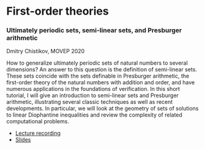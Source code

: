 # First-order theories

### Ultimately periodic sets, semi-linear sets, and Presburger arithmetic

Dmitry Chistikov, MOVEP 2020

How to generalize ultimately periodic sets of natural numbers to several dimensions? An answer to this question is the definition of semi-linear sets. These sets coincide with the sets definable in Presburger arithmetic, the first-order theory of the natural numbers with addition and order, and have numerous applications in the foundations of verification. In this short tutorial, I will give an introduction to semi-linear sets and Presburger arithmetic, illustrating several classic techniques as well as recent developments. In particular, we will look at the geometry of sets of solutions to linear Diophantine inequalities and review the complexity of related computational problems.

- [Lecture recording](https://veri-bbb.imag.fr/playback/presentation/2.0/playback.html?meetingId=800131fcf308a150ee64230dddcc6fd29c5317c4-1593065851323)
- [Slides](http://www-verimag.imag.fr/~iosif/DmitryChistikov.pdf)
